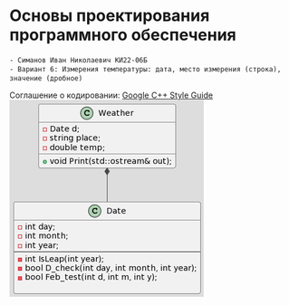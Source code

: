 # **Основы проектирования программного обеспечения**
	- Симанов Иван Николаевич КИ22-06Б
	- Вариант 6: Измерения температуры: дата, место измерения (строка), значение (дробное)
Соглашение о кодировании: [Google C++ Style Guide](https://google.github.io/styleguide/cppguide.html/) <br />
![alt text](uml.png)